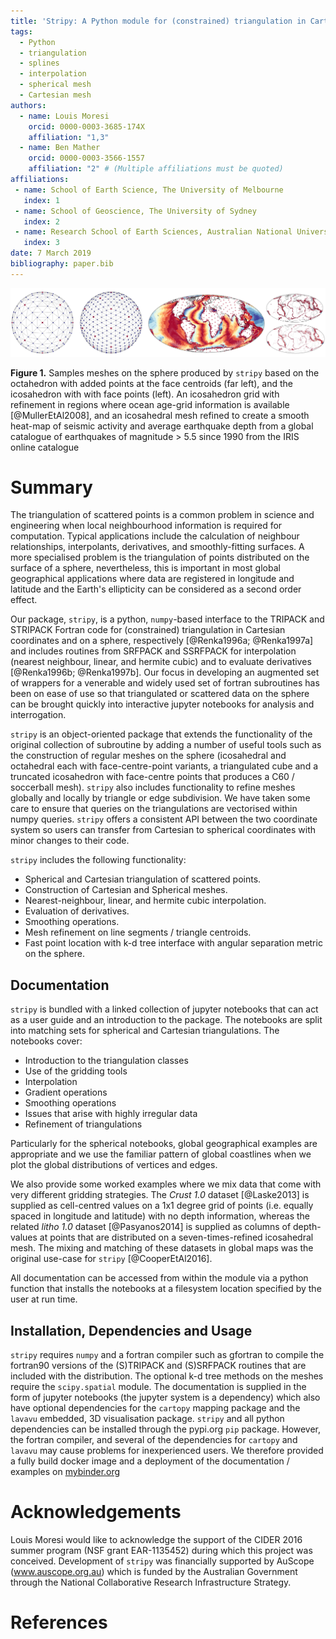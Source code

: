 ```yaml
---
title: 'Stripy: A Python module for (constrained) triangulation in Cartesian coordinates and on a sphere.'
tags:
  - Python
  - triangulation
  - splines
  - interpolation
  - spherical mesh
  - Cartesian mesh
authors:
  - name: Louis Moresi
    orcid: 0000-0003-3685-174X
    affiliation: "1,3"
  - name: Ben Mather
    orcid: 0000-0003-3566-1557
    affiliation: "2" # (Multiple affiliations must be quoted)
affiliations:
 - name: School of Earth Science, The University of Melbourne
   index: 1
 - name: School of Geoscience, The University of Sydney
   index: 2
 - name: Research School of Earth Sciences, Australian National University
   index: 3
date: 7 March 2019
bibliography: paper.bib
---
```


![Figure](figure.png)

**Figure 1.** Samples meshes on the sphere produced by `stripy` based on the octahedron with added points at the face centroids (far left), and the icosahedron with with face points (left). An icosahedron grid with refinement in regions where ocean age-grid information is available [@MullerEtAl2008], and an icosahedral mesh refined to create a smooth heat-map of seismic activity and average earthquake depth from a global catalogue of earthquakes of magnitude > 5.5 since 1990 from the IRIS online catalogue

# Summary

The triangulation of scattered points is a common problem in science and engineering when local neighbourhood information is required for computation. Typical applications include the calculation of neighbour relationships, interpolants, derivatives, and smoothly-fitting surfaces. A more specialised problem is the triangulation of points distributed on the surface of a sphere,  nevertheless, this is important in most global geographical applications where data are registered in longitude and latitude and the Earth's ellipticity can be considered as a second order effect.

<!-- For most geographical applications, the spherical triangulation of unstructured points is required as most data are expected in longitude and latitude coordinates.-->

Our package, `stripy`, is a python, `numpy`-based interface to the TRIPACK and STRIPACK Fortran code for (constrained) triangulation in Cartesian coordinates and on a sphere, respectively [@Renka1996a; @Renka1997a] and includes routines from SRFPACK and SSRFPACK for interpolation (nearest neighbour, linear, and hermite cubic) and to evaluate derivatives [@Renka1996b; @Renka1997b]. Our focus in developing an augmented set of wrappers for a venerable and widely used set of fortran subroutines has been on ease of use so that triangulated or scattered data on the sphere can be brought quickly into interactive jupyter notebooks for analysis and interrogation.

`stripy` is an object-oriented package that extends the functionality of the original collection of subroutine by adding a number of useful tools such as the construction of regular meshes on the sphere (icosahedral and octahedral each with face-centre-point variants, a triangulated cube and a truncated icosahedron with face-centre points that produces a C60 / soccerball mesh). `stripy` also includes functionality to refine meshes globally and locally by triangle or edge subdivision. We have taken some care to ensure that queries on the triangulations are vectorised within numpy queries. `stripy` offers a consistent API between the two coordinate system so users can transfer from Cartesian to spherical coordinates with minor changes to their code.

`stripy` includes the following functionality:

- Spherical and Cartesian triangulation of scattered points.
- Construction of Cartesian and Spherical meshes.
- Nearest-neighbour, linear, and hermite cubic interpolation.
- Evaluation of derivatives.
- Smoothing operations.
- Mesh refinement on line segments / triangle centroids.
- Fast point location with k-d tree interface with angular separation metric on the sphere.


## Documentation

`stripy` is bundled with a linked collection of jupyter notebooks that can act as a user guide and an introduction to the package. The notebooks are split into  matching sets for spherical and Cartesian triangulations. The notebooks cover:

  - Introduction to the triangulation classes
  - Use of the gridding tools
  - Interpolation
  - Gradient operations
  - Smoothing operations
  - Issues that arise with highly irregular data
  - Refinement of triangulations

Particularly for the spherical notebooks, global geographical examples are appropriate and we use the familiar pattern of global coastlines when we plot the global distributions of vertices and edges.

We also provide some worked examples where we mix data that come with very different gridding strategies. The _Crust 1.0_ dataset [@Laske2013] is supplied as cell-centred values on a 1x1 degree grid of points (i.e. equally spaced in longitude and latitude) with no depth information, whereas the related _litho 1.0_ dataset [@Pasyanos2014] is supplied as columns of depth-values at points that are distributed on a seven-times-refined icosahedral mesh. The mixing and matching of these datasets in global maps was the original use-case for `stripy` [@CooperEtAl2016].

All documentation can be accessed from within the module via a python function that installs the notebooks at a filesystem location specified by the user at run time.

## Installation, Dependencies and Usage

`stripy` requires `numpy` and a fortran compiler such as gfortran to compile the fortran90 versions of the (S)TRIPACK and (S)SRFPACK routines that are included with the distribution. The optional k-d tree methods on the meshes require the `scipy.spatial` module. The documentation is supplied in the form of jupyter notebooks (the jupyter system is a dependency) which also have optional dependencies for the `cartopy` mapping package and the `lavavu` embedded, 3D visualisation package. `stripy` and all python dependencies can be installed through the pypi.org `pip` package. However, the fortran compiler, and several of the dependencies for `cartopy` and `lavavu` may cause problems for inexperienced users. We therefore provided a fully build docker image and a deployment of the documentation / examples on  [mybinder.org](https://mybinder.org/v2/gh/underworldcode/stripy/binder?filepath=Notebooks%2F0-StartHere.ipynb)

# Acknowledgements

Louis Moresi would like to acknowledge the support of the CIDER 2016 summer program (NSF grant EAR-1135452) during which this project was conceived.
Development of ``stripy`` was financially supported by AuScope (www.auscope.org.au) which is funded by the Australian Government through the National Collaborative Research Infrastructure Strategy.

# References
